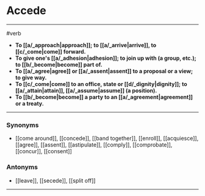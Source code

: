 # Accede
---
#verb
- **To [[a/_approach|approach]]; to [[a/_arrive|arrive]], to [[c/_come|come]] forward.**
- **To give one's [[a/_adhesion|adhesion]]; to join up with (a group, etc.); to [[b/_become|become]] part of.**
- **To [[a/_agree|agree]] or [[a/_assent|assent]] to a proposal or a view; to give way.**
- **To [[c/_come|come]] to an office, state or [[d/_dignity|dignity]]; to [[a/_attain|attain]], [[a/_assume|assume]] (a position).**
- **To [[b/_become|become]] a party to an [[a/_agreement|agreement]] or a treaty.**
---
### Synonyms
- [[come around]], [[concede]], [[band together]], [[enroll]], [[acquiesce]], [[agree]], [[assent]], [[astipulate]], [[comply]], [[comprobate]], [[concur]], [[consent]]
### Antonyms
- [[leave]], [[secede]], [[split off]]
---
